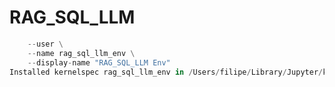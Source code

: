 # RAG_SQL_LLM

```python -m ipykernel install \                                                                                                                                                                                                                          ─╯
    --user \
    --name rag_sql_llm_env \
    --display-name "RAG_SQL_LLM Env"
Installed kernelspec rag_sql_llm_env in /Users/filipe/Library/Jupyter/kernels/rag_sql_llm_env
```